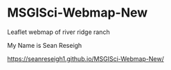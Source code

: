 # MSGISci-Webmap-New
Leaflet webmap of river ridge ranch

My Name is Sean Reseigh

https://seanreseigh1.github.io/MSGISci-Webmap-New/
